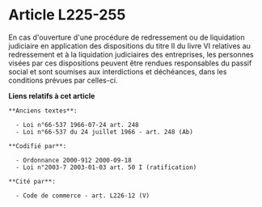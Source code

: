 # Article L225-255

En cas d'ouverture d'une procédure de redressement ou de liquidation judiciaire en application des dispositions du titre II
du livre VI relatives au redressement et à la liquidation judiciaires des entreprises, les personnes visées par ces
dispositions peuvent être rendues responsables du passif social et sont soumises aux interdictions et déchéances, dans les
conditions prévues par celles-ci.

**Liens relatifs à cet article**

	**Anciens textes**:

	  - Loi n°66-537 1966-07-24 art. 248
	  - Loi n°66-537 du 24 juillet 1966 - art. 248 (Ab)

	**Codifié par**:

	  - Ordonnance 2000-912 2000-09-18
	  - Loi n°2003-7 2003-01-03 art. 50 I (ratification)

	**Cité par**:

	  - Code de commerce - art. L226-12 (V)

